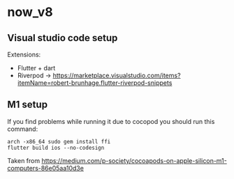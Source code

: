 # now_v8

## Visual studio code setup

Extensions:
* Flutter + dart
* Riverpod -> https://marketplace.visualstudio.com/items?itemName=robert-brunhage.flutter-riverpod-snippets

## M1 setup

If you find problems while running it due to cocopod you should run this command:

```
arch -x86_64 sudo gem install ffi
flutter build ios --no-codesign
```

Taken from https://medium.com/p-society/cocoapods-on-apple-silicon-m1-computers-86e05aa10d3e

